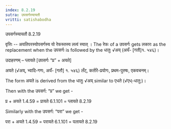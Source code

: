 ```yaml
---
index: 8.2.19
sutra: उपसर्गस्यायतौ
vritti: satishabodha
---
```



 उपसर्गस्यायतौ 8.2.19 


वृत्तिः -- अयतिपरस्‍योपसर्गस्‍य यो रेफस्‍तस्‍य लत्‍वं स्‍यात् । The रेफः of a उपसर्गः gets लकारः as the replacement when the उपसर्गः is followed by the धातुः √अय् (अयँ- [गतौ]१. ५४६)। 


उदाहरणम् – प्लायते [उपसर्गः “प्र” + अयते] 

अयते (√अय्, भ्वादि-गणः, अयँ- [गतौ] १. ५४६) लँट्, कर्तरि-प्रयोगः, प्रथम-पुरुषः, एकवचनम्। 

The form अयते is derived from the धातुः √अय् similar to एधते (√एध्-धातु:)। 


Then with the उपसर्ग: “प्र” we get - 

प्र + अयते 1.4.59 = प्रायते 6.1.101 = प्लायते 8.2.19 


Similarly with the उपसर्ग: “परा” we get - 

परा + अयते 1.4.59 = परायते 6.1.101 = पलायते 8.2.19 


